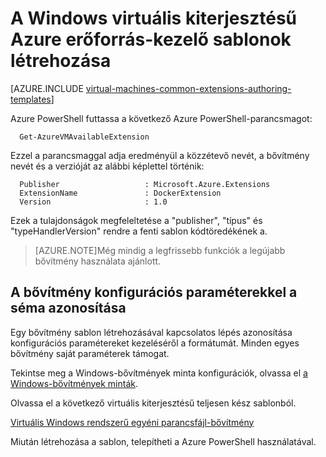 <properties
   pageTitle="Sablonok létrehozása a Windows virtuális kiterjesztésű |} Microsoft Azure"
   description="Tudnivalók a Windows VMs Azure erőforrás-kezelő sablonok kiterjesztésű létrehozására"
   services="virtual-machines-windows"
   documentationCenter=""
   authors="kundanap"
   manager="timlt"
   editor=""
   tags="azure-resource-manager"/>

<tags
   ms.service="virtual-machines-windows"
   ms.devlang="na"
   ms.topic="article"
   ms.tgt_pltfrm="vm-windows"
   ms.workload="infrastructure-services"
   ms.date="03/29/2016"
   ms.author="kundanap"/>

# <a name="authoring-azure-resource-manager-templates-with-windows-vm-extensions"></a>A Windows virtuális kiterjesztésű Azure erőforrás-kezelő sablonok létrehozása

[AZURE.INCLUDE [virtual-machines-common-extensions-authoring-templates](../../includes/virtual-machines-common-extensions-authoring-templates.md)]

Azure PowerShell futtassa a következő Azure PowerShell-parancsmagot:

      Get-AzureVMAvailableExtension


Ezzel a parancsmaggal adja eredményül a közzétevő nevét, a bővítmény nevét és a verzióját az alábbi képlettel történik:

      Publisher                   : Microsoft.Azure.Extensions  
      ExtensionName               : DockerExtension
      Version                     : 1.0

Ezek a tulajdonságok megfeleltetése a "publisher", "típus" és "typeHandlerVersion" rendre a fenti sablon kódtöredékének a.

>[AZURE.NOTE]Még mindig a legfrissebb funkciók a legújabb bővítmény használata ajánlott.

## <a name="identifying-the-schema-for-the-extension-configuration-parameters"></a>A bővítmény konfigurációs paraméterekkel a séma azonosítása

Egy bővítmény sablon létrehozásával kapcsolatos lépés azonosítása konfigurációs paramétereket kezeléséről a formátumát. Minden egyes bővítmény saját paraméterek támogat.

Tekintse meg a Windows-bővítmények minta konfigurációk, olvassa el [a Windows-bővítmények minták](virtual-machines-windows-extensions-configuration-samples.md).


Olvassa el a következő virtuális kiterjesztésű teljesen kész sablonból.

[Virtuális Windows rendszerű egyéni parancsfájl-bővítmény](https://github.com/Azure/azure-quickstart-templates/blob/b1908e74259da56a92800cace97350af1f1fc32b/201-list-storage-keys-windows-vm/azuredeploy.json/)


Miután létrehozása a sablon, telepítheti a Azure PowerShell használatával.
